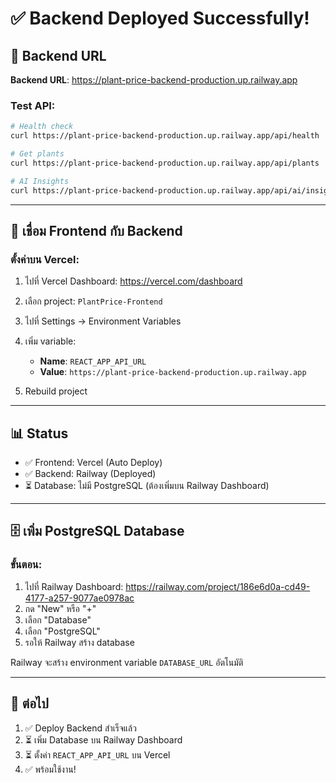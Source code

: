 # ✅ Backend Deployed Successfully!

## 🎉 Backend URL

**Backend URL**: https://plant-price-backend-production.up.railway.app

### Test API:
```bash
# Health check
curl https://plant-price-backend-production.up.railway.app/api/health

# Get plants
curl https://plant-price-backend-production.up.railway.app/api/plants

# AI Insights
curl https://plant-price-backend-production.up.railway.app/api/ai/insights
```

---

## 🔗 เชื่อม Frontend กับ Backend

### ตั้งค่าบน Vercel:

1. ไปที่ Vercel Dashboard: https://vercel.com/dashboard
2. เลือก project: `PlantPrice-Frontend`
3. ไปที่ Settings → Environment Variables
4. เพิ่ม variable:
   - **Name**: `REACT_APP_API_URL`
   - **Value**: `https://plant-price-backend-production.up.railway.app`

5. Rebuild project

---

## 📊 Status

- ✅ Frontend: Vercel (Auto Deploy)
- ✅ Backend: Railway (Deployed)
- ⏳ Database: ไม่มี PostgreSQL (ต้องเพิ่มบน Railway Dashboard)

---

## 🗄️ เพิ่ม PostgreSQL Database

### ขั้นตอน:
1. ไปที่ Railway Dashboard: https://railway.com/project/186e6d0a-cd49-4177-a257-9077ae0978ac
2. กด "New" หรือ "+"
3. เลือก "Database"
4. เลือก "PostgreSQL"
5. รอให้ Railway สร้าง database

Railway จะสร้าง environment variable `DATABASE_URL` อัตโนมัติ

---

## 🎯 ต่อไป

1. ✅ Deploy Backend สำเร็จแล้ว
2. ⏳ เพิ่ม Database บน Railway Dashboard
3. ⏳ ตั้งค่า `REACT_APP_API_URL` บน Vercel
4. ✅ พร้อมใช้งาน!

